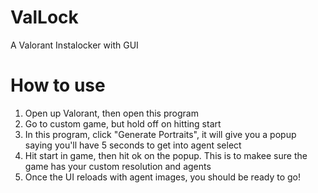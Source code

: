 # ValLock
A Valorant Instalocker with GUI 
# How to use
1. Open up Valorant, then open this program
2. Go to custom game, but hold off on hitting start
3. In this program, click "Generate Portraits", it will give you a popup saying you'll have 5 seconds to get into agent select
4. Hit start in game, then hit ok on the popup. This is to makee sure the game has your custom resolution and agents
5. Once the UI reloads with agent images, you should be ready to go!
